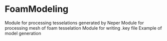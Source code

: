 # FoamModeling
Module for processing tesselations generated by Neper
Module for processing mesh of foam tesselation
Module for writing .key file
Example of model generation

